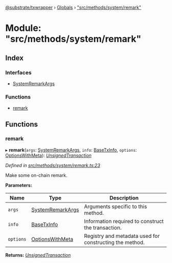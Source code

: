 [@substrate/txwrapper](../README.md) › [Globals](../globals.md) › ["src/methods/system/remark"](_src_methods_system_remark_.md)

# Module: "src/methods/system/remark"

## Index

### Interfaces

* [SystemRemarkArgs](../interfaces/_src_methods_system_remark_.systemremarkargs.md)

### Functions

* [remark](_src_methods_system_remark_.md#remark)

## Functions

###  remark

▸ **remark**(`args`: [SystemRemarkArgs](../interfaces/_src_methods_system_remark_.systemremarkargs.md), `info`: [BaseTxInfo](../interfaces/_src_util_types_.basetxinfo.md), `options`: [OptionsWithMeta](../interfaces/_src_util_types_.optionswithmeta.md)): *[UnsignedTransaction](../interfaces/_src_util_types_.unsignedtransaction.md)*

*Defined in [src/methods/system/remark.ts:23](https://github.com/paritytech/txwrapper/blob/7cf4bc5/src/methods/system/remark.ts#L23)*

Make some on-chain remark.

**Parameters:**

Name | Type | Description |
------ | ------ | ------ |
`args` | [SystemRemarkArgs](../interfaces/_src_methods_system_remark_.systemremarkargs.md) | Arguments specific to this method. |
`info` | [BaseTxInfo](../interfaces/_src_util_types_.basetxinfo.md) | Information required to construct the transaction. |
`options` | [OptionsWithMeta](../interfaces/_src_util_types_.optionswithmeta.md) | Registry and metadata used for constructing the method.  |

**Returns:** *[UnsignedTransaction](../interfaces/_src_util_types_.unsignedtransaction.md)*
